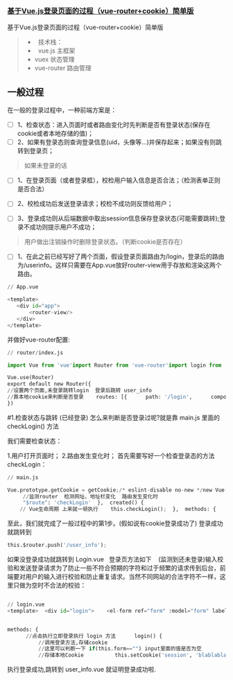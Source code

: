 
### [基于Vue.js登录页面的过程（vue-router+cookie）简单版](https://juejin.im/post/5a9511ecf265da4e95190f3b)
基于Vue.js登录页面的过程（vue-router+cookie）简单版
> *   技术栈：
> *   vue.js 主框架
> *   vuex 状态管理
> *   vue-router 路由管理

## 一般过程
在一般的登录过程中，一种前端方案是：    
- [ ] 1、检查状态：进入页面时或者路由变化时先判断是否有登录状态(保存在cookie或者本地存储的值)；
- [ ] 2、如果有登录态则查询登录信息(uid，头像等...)并保存起来；如果没有则跳转到登录页；

> 如果未登录的话
- [ ]  1、在登录页面（或者登录框），校检用户输入信息是否合法；（检测表单正则是否合法）

- [ ] 2、校检成功后发送登录请求；校检不成功则反馈给用户；

- [ ] 3、登录成功则从后端数据中取出session信息保存登录状态(可能需要跳转);登录不成功则提示用户不成功；

> 用户做出注销操作时删除登录状态。（判断cookie是否存在）
- [ ] 1、在此之前已经写好了两个页面，假设登录页面路由为/login，登录后的路由为/userinfo。这样只需要在App.vue放好router-view用于存放和渲染这两个路由。

```python
// App.vue

<template>  
   <div id="app">    
       <router-view/>  
   </div>
</template>
```
并做好vue-router配置:  

```python
// router/index.js

import Vue from 'vue'import Router from 'vue-router'import login from '@/components/login'import UserInfo from '@/components/userinfo'

Vue.use(Router)
export default new Router({
//设置两个页面,未登录跳转login  登录后跳转 user_info
//靠本地cookie来判断是否登录    routes: [{      path: '/login',      component: login    }, {      path: '/user_info',      component: UserInfo    }]
})

```

#1.检查状态与跳转 (已经登录)
怎么来判断是否登录过呢?就是靠 main.js 里面的 checkLogin() 方法

我们需要检查状态：

1.用户打开页面时；
2.路由发生变化时；
首先需要写好一个检查登录态的方法checkLogin：

```python
// main.js

Vue.prototype.getCookie = getCookie;/* eslint-disable no-new */new Vue({  el: '#app',  router,  template: '<App/>',  components: { App, ElementUI},  watch: {
     //监测router  检测网址、地址栏变化  路由发生变化时
     "$route": 'checkLogin'  },  created() {
    // Vue生命周期 上来就一顿执行    this.checkLogin();  },  methods: {    checkLogin() {      //检查是否存在session      //cookie操作方法在源码里有或者参考网上的即可      if (!this.getCookie('session')) {        //如果没有登录状态则跳转到登录页        this.$router.push('/login');      } else {        //否则跳转到登录后的页面        this.$router.push('/user_info');      }    }  }})

```

至此，我们就完成了一般过程中的第1步。(假如说有cookie登录成功了) 登录成功就跳转到 

```python
this.$router.push('/user_info');
```
如果没登录成功就跳转到 Login.vue   登录页方法如下    (监测到还未登录)输入校验和发送登录请求为了防止一些不符合预期的字符和过于频繁的请求传到后台，前端要对用户的输入进行校验和防止重复请求。当然不同网站的合法字符不一样，这里只做为空时不合法的校验：

```python

// login.vue
<template>  <div id="login">    <el-form ref="form" :model="form" label-width="80px">      <el-form-item label="账号">        <el-input v-model="form.name"></el-input>      </el-form-item>      <el-form-item>        <el-button type="primary" @click="login">立即登录</el-button>        <el-button>取消</el-button>      </el-form-item>    </el-form>  </div></template>


methods: {
      //点击执行立即登录执行 login 方法      login() {
          //调用登录方法,存储cookie
          //这里可以判断一下 if(this.form=="") input里面的值是否为空          this.toLogin();      },      toLogin() {        setTimeout(() => {          //登录状态15天后过期          let expireDays = 1000 * 60 * 60 * 24 * 15;
          //存储本地Cookie          this.setCookie('session', 'blablablablabla...', expireDays);          this.isLoging = false;          //登录成功

```

执行登录成功,跳转到 user_info.vue 就证明登录成功啦.
